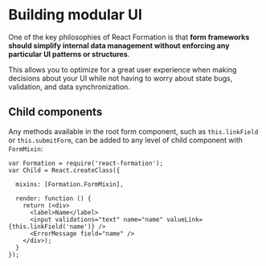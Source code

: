 # Building modular UI

One of the key philosophies of React Formation is that **form frameworks should simplify internal data management without enforcing any particular UI patterns or structures**.

This allows you to optimize for a great user experience when making decisions about your UI while not having to worry about state bugs, validation, and data synchronization.

## Child components

Any methods available in the root form component, such as `this.linkField` or `this.submitForm`, can be added to any level of child component with `FormMixin`:

```jsx{4}
var Formation = require('react-formation');
var Child = React.createClass({

  mixins: [Formation.FormMixin],

  render: function () {
    return (<div>
      <label>Name</label>
      <input validations="text" name="name" valueLink={this.linkField('name')} />
      <ErrorMessage field="name" />
    </div>);
  }
});
```
